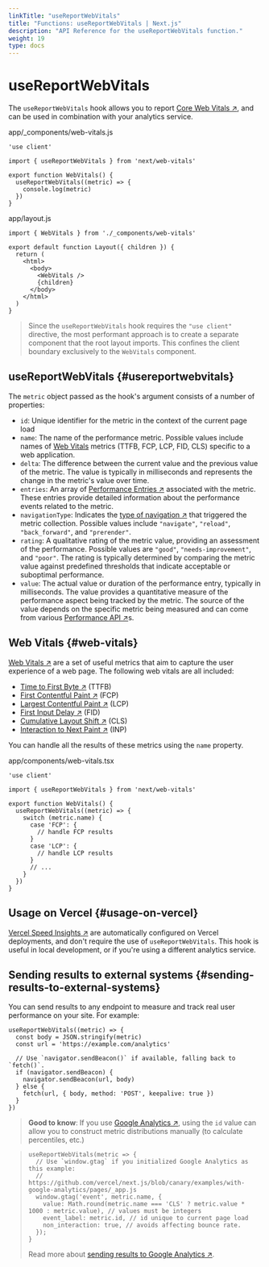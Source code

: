 ```yaml
---
linkTitle: "useReportWebVitals"
title: "Functions: useReportWebVitals | Next.js"
description: "API Reference for the useReportWebVitals function."
weight: 19
type: docs
---
```


# useReportWebVitals

The `useReportWebVitals` hook allows you to report [Core Web Vitals ↗](https://web.dev/vitals/), and can be used in combination with your analytics service.


app/_components/web-vitals.js
```
'use client'
 
import { useReportWebVitals } from 'next/web-vitals'
 
export function WebVitals() {
  useReportWebVitals((metric) => {
    console.log(metric)
  })
}
```


app/layout.js
```
import { WebVitals } from './_components/web-vitals'
 
export default function Layout({ children }) {
  return (
    <html>
      <body>
        <WebVitals />
        {children}
      </body>
    </html>
  )
}
```

> Since the `useReportWebVitals` hook requires the `"use client"` directive, the most performant approach is to create a separate component that the root layout imports. This confines the client boundary exclusively to the `WebVitals` component.
> 

## useReportWebVitals {#usereportwebvitals}

The `metric` object passed as the hook's argument consists of a number of properties:

- `id`: Unique identifier for the metric in the context of the current page load
- `name`: The name of the performance metric. Possible values include names of [Web Vitals](/nextjs/13.5/using-app-router/api-reference/functions/use-report-web-vitals#web-vitals) metrics (TTFB, FCP, LCP, FID, CLS) specific to a web application.
- `delta`: The difference between the current value and the previous value of the metric. The value is typically in milliseconds and represents the change in the metric's value over time.
- `entries`: An array of [Performance Entries ↗](https://developer.mozilla.org/docs/Web/API/PerformanceEntry) associated with the metric. These entries provide detailed information about the performance events related to the metric.
- `navigationType`: Indicates the [type of navigation ↗](https://developer.mozilla.org/docs/Web/API/PerformanceNavigationTiming/type) that triggered the metric collection. Possible values include `"navigate"`, `"reload"`, `"back_forward"`, and `"prerender"`.
- `rating`: A qualitative rating of the metric value, providing an assessment of the performance. Possible values are `"good"`, `"needs-improvement"`, and `"poor"`. The rating is typically determined by comparing the metric value against predefined thresholds that indicate acceptable or suboptimal performance.
- `value`: The actual value or duration of the performance entry, typically in milliseconds. The value provides a quantitative measure of the performance aspect being tracked by the metric. The source of the value depends on the specific metric being measured and can come from various [Performance API ↗](https://developer.mozilla.org/docs/Web/API/Performance_API)s.

## Web Vitals {#web-vitals}

[Web Vitals ↗](https://web.dev/vitals/) are a set of useful metrics that aim to capture the user
experience of a web page. The following web vitals are all included:

- [Time to First Byte ↗](https://developer.mozilla.org/docs/Glossary/Time_to_first_byte) (TTFB)
- [First Contentful Paint ↗](https://developer.mozilla.org/docs/Glossary/First_contentful_paint) (FCP)
- [Largest Contentful Paint ↗](https://web.dev/lcp/) (LCP)
- [First Input Delay ↗](https://web.dev/fid/) (FID)
- [Cumulative Layout Shift ↗](https://web.dev/cls/) (CLS)
- [Interaction to Next Paint ↗](https://web.dev/inp/) (INP)

You can handle all the results of these metrics using the `name` property.


app/components/web-vitals.tsx
```
'use client'
 
import { useReportWebVitals } from 'next/web-vitals'
 
export function WebVitals() {
  useReportWebVitals((metric) => {
    switch (metric.name) {
      case 'FCP': {
        // handle FCP results
      }
      case 'LCP': {
        // handle LCP results
      }
      // ...
    }
  })
}
```

## Usage on Vercel {#usage-on-vercel}

[Vercel Speed Insights ↗](https://vercel.com/docs/concepts/speed-insights) are automatically configured on Vercel deployments, and don't require the use of `useReportWebVitals`. This hook is useful in local development, or if you're using a different analytics service.

## Sending results to external systems {#sending-results-to-external-systems}

You can send results to any endpoint to measure and track
real user performance on your site. For example:

```
useReportWebVitals((metric) => {
  const body = JSON.stringify(metric)
  const url = 'https://example.com/analytics'
 
  // Use `navigator.sendBeacon()` if available, falling back to `fetch()`.
  if (navigator.sendBeacon) {
    navigator.sendBeacon(url, body)
  } else {
    fetch(url, { body, method: 'POST', keepalive: true })
  }
})
```

> **Good to know**: If you use [Google Analytics ↗](https://analytics.google.com/analytics/web/), using the
> `id` value can allow you to construct metric distributions manually (to calculate percentiles,
> etc.)
> 

> ```
> useReportWebVitals(metric => {
>   // Use `window.gtag` if you initialized Google Analytics as this example:
>   // https://github.com/vercel/next.js/blob/canary/examples/with-google-analytics/pages/_app.js
>   window.gtag('event', metric.name, {
>     value: Math.round(metric.name === 'CLS' ? metric.value * 1000 : metric.value), // values must be integers
>     event_label: metric.id, // id unique to current page load
>     non_interaction: true, // avoids affecting bounce rate.
>   });
> }
> ```
> Read more about [sending results to Google Analytics ↗](https://github.com/GoogleChrome/web-vitals#send-the-results-to-google-analytics).
> 
